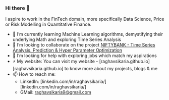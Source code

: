 <!--
**raghavsikaria/raghavsikaria** is a ✨ _special_ ✨ repository because its `README.md` (this file) appears on your GitHub profile.

Here are some ideas to get you started:

- 🔭 I’m currently working on ...
- 🌱 I’m currently learning ...
- 👯 I’m looking to collaborate on ...
- 🤔 I’m looking for help with ...
- 💬 Ask me about ...
- 📫 How to reach me: ...
- 😄 Pronouns: ...
- ⚡ Fun fact: ...
-->

### Hi there 👋

I aspire to work in the FinTech domain, more specifically Data Science, Price or Risk Modelling in Quantitative Finance.

- 🌱 I’m currently learning Machine Learning algorithms, demystifying their underlying Math and exploring Time Series Analysis
- 👯 I’m looking to collaborate on the project [NIFTYBANK - Time Series Analysis, Prediction & Hyper Parameter Optimization](https://github.com/raghavsikaria/Project-Rajasuyya)
- 🤔 I’m looking for help with exploring jobs which match my aspirations
- ⚡ My website: You can visit my website - [raghavsikaria.github.io][raghavsikaria.github.io] to know more about my projects, blogs & me
- 📫 How to reach me:
  - LinkedIn: [linkedin.com/in/raghavsikaria/][linkedin.com/in/raghavsikaria/]
  - GMail: raghavsikaria9@gmail.com
